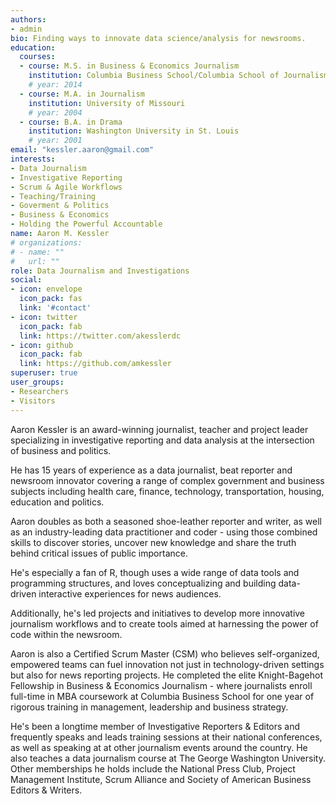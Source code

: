 ```yaml
---
authors:
- admin
bio: Finding ways to innovate data science/analysis for newsrooms.
education:
  courses:
  - course: M.S. in Business & Economics Journalism
    institution: Columbia Business School/Columbia School of Journalism
    # year: 2014
  - course: M.A. in Journalism
    institution: University of Missouri
    # year: 2004
  - course: B.A. in Drama
    institution: Washington University in St. Louis
    # year: 2001
email: "kessler.aaron@gmail.com"
interests:
- Data Journalism
- Investigative Reporting
- Scrum & Agile Workflows
- Teaching/Training
- Goverment & Politics
- Business & Economics
- Holding the Powerful Accountable
name: Aaron M. Kessler
# organizations:
# - name: ""
#   url: ""
role: Data Journalism and Investigations
social:
- icon: envelope
  icon_pack: fas
  link: '#contact'
- icon: twitter
  icon_pack: fab
  link: https://twitter.com/akesslerdc
- icon: github
  icon_pack: fab
  link: https://github.com/amkessler
superuser: true
user_groups:
- Researchers
- Visitors
---
```


Aaron Kessler is an award-winning journalist, teacher and project leader specializing in investigative reporting and data analysis at the intersection of business and politics. 

He has 15 years of experience as a data journalist, beat reporter and newsroom innovator covering a range of complex government and business subjects including health care, finance, technology, transportation, housing, education and politics.

Aaron doubles as both a seasoned shoe-leather reporter and writer, as well as an industry-leading data practitioner and coder - using those combined skills to discover stories, uncover new knowledge and share the truth behind critical issues of public importance.

He's especially a fan of R, though uses a wide range of data tools and programming structures, and loves conceptualizing and building data-driven interactive experiences for news audiences.

Additionally, he's led projects and initiatives to develop more innovative journalism workflows and to create tools aimed at harnessing the power of code within the newsroom. 

Aaron is also a Certified Scrum Master (CSM) who believes self-organized, empowered teams can fuel innovation not just in technology-driven settings but also for news reporting projects. He completed the elite Knight-Bagehot Fellowship in Business & Economics Journalism - where journalists enroll full-time in MBA coursework at Columbia Business School for one year of rigorous training in management, leadership and business strategy.

He's been a longtime member of Investigative Reporters & Editors and frequently speaks and leads training sessions at their national conferences, as well as speaking at at other journalism events around the country. He also teaches a data journalism course at The George Washington University. Other memberships he holds include the National Press Club, Project Management Institute, Scrum Alliance and Society of American Business Editors & Writers.

